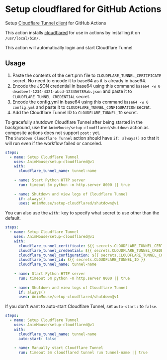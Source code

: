 # Setup cloudflared for GitHub Actions
Setup [Cloudflare Tunnel client](https://github.com/cloudflare/cloudflared) for GitHub Actions

This action installs [cloudflared](https://github.com/cloudflare/cloudflared) for use in actions by installing it on `/usr/local/bin/`.

This action will automatically login and start Cloudflare Tunnel.

## Usage
1. Paste the contents of the cert.prm file to `CLOUDFLARE_TUNNEL_CERTIFICATE` secret. No need to encode it to base64 as it is already in base64.
2. Encode the JSON credential in base64 using this command `base64 -w 0 deadbeef-1234-4321-abcd-123456789ab.json` and paste it to `CLOUDFLARE_TUNNEL_CREDENTIAL` secret.
3. Encode the config.yml in base64 using this command `base64 -w 0 config.yml` and paste it to `CLOUDFLARE_TUNNEL_CONFIGURATION` secret.
4. Add the Cloudflare Tunnel ID to `CLOUDFLARE_TUNNEL_ID` secret.

To gracefully shutdown Cloudflare Tunnel after being started in the background, use the `AnimMouse/setup-cloudflared/shutdown` action as composite actions does not support `post:` yet.\
The `Shutdown Cloudflare Tunnel` action should have `if: always()` so that it will run even if the workflow failed or canceled.

```yml
steps:
  - name: Setup Cloudflare Tunnel
    uses: AnimMouse/setup-cloudflared@v1
    with:
      cloudflare_tunnel_name: tunnel-name
      
    - name: Start Python HTTP server
      run: timeout 5m python -m http.server 8000 || true
      
    - name: Shutdown and view logs of Cloudflare Tunnel
      if: always()
      uses: AnimMouse/setup-cloudflared/shutdown@v1
```

You can also use the `with:` key to specify what secret to use other than the default.

```yml
steps:
  - name: Setup Cloudflare Tunnel
    uses: AnimMouse/setup-cloudflared@v1
    with:
      cloudflare_tunnel_certificate: ${{ secrets.CLOUDFLARE_TUNNEL_CERTIFICATE }}
      cloudflare_tunnel_credential: ${{ secrets.CLOUDFLARE_TUNNEL_CREDENTIAL }}
      cloudflare_tunnel_configuration: ${{ secrets.CLOUDFLARE_TUNNEL_CONFIGURATION }}
      cloudflare_tunnel_id: ${{ secrets.CLOUDFLARE_TUNNEL_ID }}
      cloudflare_tunnel_name: tunnel-name
      
    - name: Start Python HTTP server
      run: timeout 5m python -m http.server 8000 || true
      
    - name: Shutdown and view logs of Cloudflare Tunnel
      if: always()
      uses: AnimMouse/setup-cloudflared/shutdown@v1
```

If you don't want to auto-start Cloudflare Tunnel, set `auto-start:` to `false`.

```yml
steps:
  - name: Setup Cloudflare Tunnel
    uses: AnimMouse/setup-cloudflared@v1
    with:
      cloudflare_tunnel_name: tunnel-name
      auto-start: false
      
    - name: Manually start Cloudflare Tunnel
      run: timeout 5m cloudflared tunnel run tunnel-name || true
```